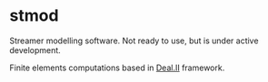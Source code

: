 # stmod
Streamer modelling software. Not ready to use, but is under active development.

Finite elements computations based in [Deal.II](https://github.com/dealii/dealii) framework.


